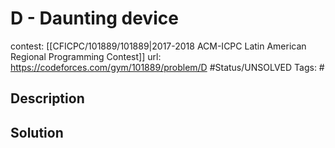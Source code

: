 # D - Daunting device

contest: [[CFICPC/101889/101889|2017-2018 ACM-ICPC Latin American Regional Programming Contest]]
url: https://codeforces.com/gym/101889/problem/D
#Status/UNSOLVED
Tags: #

## Description

## Solution

